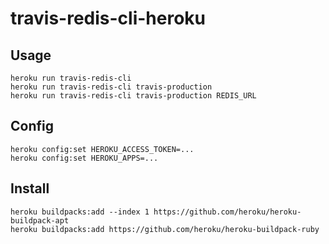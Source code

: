 # travis-redis-cli-heroku

## Usage

    heroku run travis-redis-cli
    heroku run travis-redis-cli travis-production
    heroku run travis-redis-cli travis-production REDIS_URL

## Config

    heroku config:set HEROKU_ACCESS_TOKEN=...
    heroku config:set HEROKU_APPS=...

## Install

    heroku buildpacks:add --index 1 https://github.com/heroku/heroku-buildpack-apt
    heroku buildpacks:add https://github.com/heroku/heroku-buildpack-ruby
